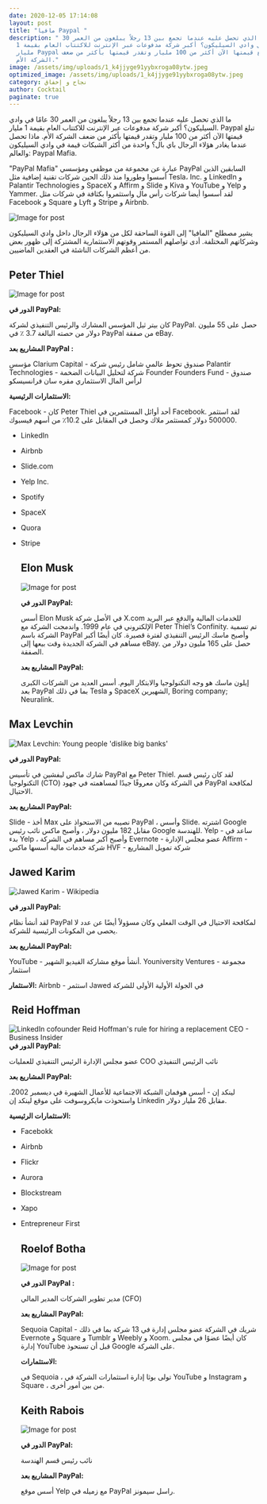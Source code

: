 ```yaml
---
date: 2020-12-05 17:14:08
layout: post
title: "مافيا Paypal "
description: " ما الذي تحصل عليه عندما تجمع بين 13 رجلاً يبلغون من العمر 30
  عامًا في وادي السيليكون؟ أكبر شركة مدفوعات عبر الإنترنت للاكتتاب العام بقيمة 1
  مليار Paypal تبلغ قيمتها الآن أكثر من 100 مليار وتقدر قيمتها بأكثر من ضعف
  الشركة الأم."
image: /assets/img/uploads/1_k4jjyge91yybxroga08ytw.jpeg
optimized_image: /assets/img/uploads/1_k4jjyge91yybxroga08ytw.jpeg
category: نجاح و إخفاق
author: Cocktail
paginate: true
---
```

ما الذي تحصل عليه عندما تجمع بين 13 رجلاً يبلغون من العمر 30 عامًا في وادي السيليكون؟ أكبر شركة مدفوعات عبر الإنترنت للاكتتاب العام بقيمة 1 مليار. Paypal تبلغ قيمتها الآن أكثر من 100 مليار وتقدر قيمتها بأكثر من ضعف الشركة الأم. ماذا تحصل عندما يغادر هؤلاء الرجال باي بال؟ واحدة من أكثر الشبكات قيمة في وادي السيليكون والعالم: Paypal Mafia. 

"PayPal Mafia" عبارة عن مجموعة من موظفي ومؤسسي PayPal السابقين الذين أسسوا وطوروا منذ ذلك الحين شركات تقنية إضافية مثل Tesla، Inc. و LinkedIn و Palantir Technologies و SpaceX و Affirm و Slide و Kiva و YouTube و Yelp و Yammer. لقد أسسوا أيضا شركات رأس مال واستثمروا بكثافة في شركات مثل Facebook و Square و Lyft و Stripe و Airbnb.

![Image for post](https://miro.medium.com/max/600/0*mbaYg97dAzytfzAT.png)

يشير مصطلح "المافيا" إلى القوة الساحقة لكل من هؤلاء الرجال داخل وادي السيليكون وشركاتهم المختلفة. أدى تواصلهم المستمر وقوتهم الاستثمارية المشتركة إلى ظهور بعض من أعظم الشركات الناشئة في العقدين الماضيين.

## Peter Thiel

![Image for post](https://miro.medium.com/max/1024/0*g42p9ECuQAnIuXCt.jpg)

**الدور في PayPal:**

كان بيتر ثيل المؤسس المشارك والرئيس التنفيذي لشركة PayPal. حصل على 55 مليون دولار من حصته البالغة 3.7 ٪ في PayPal من صفقة eBay.

**المشاريع بعد PayPal :**

مؤسس Clarium Capital - صندوق تحوط عالمي شامل
رئيس شركة Palantir Technologies - شركة لتحليل البيانات الضخمة
Founder Founders Fund - صندوق لرأس المال الاستثماري مقره سان فرانسيسكو

**الاستثمارات الرئيسية:**

Facebook - كان Peter Thiel أحد أوائل المستثمرين في Facebook. لقد استثمر 500000 دولار كمستثمر ملاك وحصل في المقابل على 10.2٪ من أسهم فيسبوك.

* LinkedIn
* Airbnb
* Slide.com
* Yelp Inc.
* Spotify
* SpaceX
* Quora
* Stripe

  ## Elon Musk

  ![Image for post](https://miro.medium.com/max/1024/0*XtfD-T20da9u05pa.jpg)

  **الدور في PayPal:**

  أسس Elon Musk في الأصل شركة X.com للخدمات المالية والدفع عبر البريد الإلكتروني في عام 1999. واندمجت الشركة مع Peter Thiel’s Confinity. تم تسمية الشركة باسم PayPal وأصبح ماسك الرئيس التنفيذي لفترة قصيرة. كان أيضًا أكبر مساهم في الشركة الجديدة وقت بيعها إلى eBay. حصل على 165 مليون دولار من الصفقة.

  **المشاريع بعد PayPal:**

  إيلون ماسك هو وجه التكنولوجيا والابتكار اليوم. أسس العديد من الشركات الكبرى بعد PayPal بما في ذلك Tesla و SpaceX الشهيرين, Boring company; Neuralink. 

## Max Levchin

![Max Levchin: Young people 'dislike big banks'](https://www.gannett-cdn.com/-mm-/0b6b28e5a4423fdc081cb6261ec1ee5e910d022a/c=0-46-900-554/local/-/media/2014/12/09/USATODAY/USATODAY/635537299150346009-Max.outdoor.9.1.14.jpg?auto=webp&format=pjpg&width=1200)

**الدور في PayPal:**

شارك ماكس ليفشين في تأسيس PayPal مع Peter Thiel. لقد كان رئيس قسم التكنولوجيا (CTO) في الشركة وكان معروفًا جيدًا لمساهمته في جهود PayPal لمكافحة الاحتيال.

**المشاريع بعد PayPal:**

Slide - أخذ Max نصيبه من الاستحواذ على PayPal ، وأسس Slide. اشترته Google مقابل 182 مليون دولار ، وأصبح ماكس نائب رئيس Google للهندسة.
Yelp - ساعد في بدء Yelp ، وأصبح أكبر مساهم في الشركة
Evernote - عضو مجلس الإدارة
Affirm - شركة خدمات مالية أسسها ماكس
HVF - شركة تمويل المشاريع

## **Jawed Karim**

![Jawed Karim - Wikipedia](https://upload.wikimedia.org/wikipedia/commons/2/24/Jawed_Karim_2008.jpg)

**الدور في PayPal:**

لقد أنشأ نظام PayPal لمكافحة الاحتيال في الوقت الفعلي وكان مسؤولاً أيضًا عن عدد لا يحصى من المكونات الرئيسية للشركة.

**المشاريع بعد PayPal:**

YouTube - أنشأ موقع مشاركة الفيديو الشهير.
Youniversity Ventures - مجموعة استثمار 

**الاستثمار:**
Airbnb - استثمر Jawed في الجولة الأولية الأولى للشركة

##  Reid Hoffman

![LinkedIn cofounder Reid Hoffman's rule for hiring a replacement CEO -  Business Insider](https://i.insider.com/5b58979c7a85ad1a008b46a2?width=1100&format=jpeg&auto=webp)
**الدور في PayPal:**

عضو مجلس الإدارة
الرئيس التنفيذي للعمليات COO
نائب الرئيس التنفيذي

**المشاريع بعد PayPal:**

لينكد إن - أسس هوفمان الشبكة الاجتماعية للأعمال الشهيرة في ديسمبر 2002. واستحوذت مايكروسوفت على موقع لينكد إن Linkedin مقابل 26 مليار دولار.

**الاستثمارات الرئيسية:**

* Facebokk
* Airbnb
* Flickr
* Aurora
* Blockstream
* Xapo
* Entrepreneur First

  ## Roelof Botha

  ![Image for post](https://miro.medium.com/max/545/0*kGSdXnlDAfJWCgO5.jpg)

  **الدور في PayPal :**

  مدير تطوير الشركات
  المدير المالي (CFO)

  **المشاريع بعد PayPal:**

  Sequoia Capital - شريك في الشركة
  عضو مجلس إدارة في 13 شركة بما في ذلك Evernote و Square و Tumblr و Weebly و Xoom.
  كان أيضًا عضوًا في مجلس إدارة YouTube قبل أن تستحوذ Google على الشركة.

  **الاستثمارات:**

  في Sequoia ، تولى بوثا إدارة استثمارات الشركة في YouTube و Instagram و Square ، من بين أمور أخرى.

  ## **Keith Rabois**

  ![Image for post](https://miro.medium.com/max/1024/0*AKNP6EUcgB7yYaXL.jpg)

  **الدور في PayPal:**

  نائب رئيس قسم الهندسة

  **المشاريع بعد PayPal:**

  أسس موقع Yelp مع زميله في PayPal راسل سيمونز.